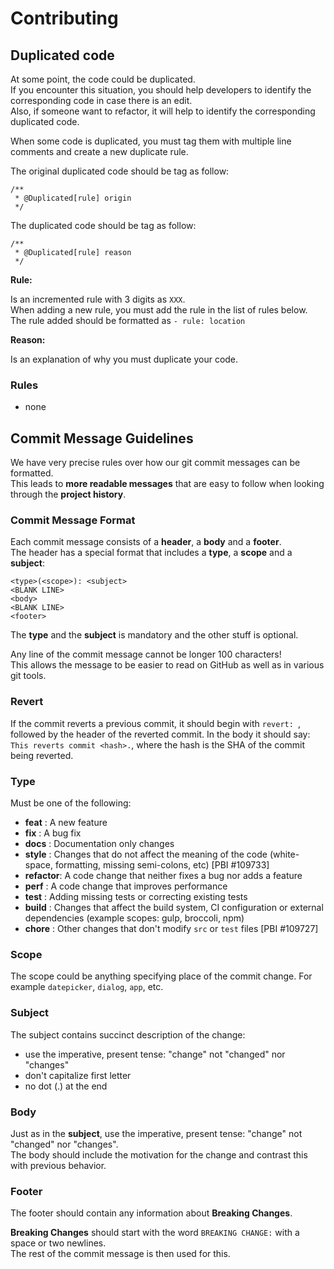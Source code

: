# Contributing

## Duplicated code

At some point, the code could be duplicated.  
If you encounter this situation, you should help developers to identify the corresponding code in case there is an edit.  
Also, if someone want to refactor, it will help to identify the corresponding duplicated code.

When some code is duplicated, you must tag them with multiple line comments and create a new duplicate rule.

The original duplicated code should be tag as follow:

```
/**
 * @Duplicated[rule] origin
 */
```

The duplicated code should be tag as follow:

```
/**
 * @Duplicated[rule] reason
 */
``` 

**Rule:**

Is an incremented rule with 3 digits as `XXX`.  
When adding a new rule, you must add the rule in the list of rules below.  
The rule added should be formatted as `- rule: location`

**Reason:**

Is an explanation of why you must duplicate your code.   

### Rules

- none

## Commit Message Guidelines

We have very precise rules over how our git commit messages can be formatted.  
This leads to **more readable messages** that are easy to follow when looking through the **project history**.

### Commit Message Format

Each commit message consists of a **header**, a **body** and a **footer**.  
The header has a special
format that includes a **type**, a **scope** and a **subject**:

```
<type>(<scope>): <subject>
<BLANK LINE>
<body>       
<BLANK LINE> 
<footer>     
```

The **type** and the **subject** is mandatory and the other stuff is optional.

Any line of the commit message cannot be longer 100 characters!  
This allows the message to be easier to read on GitHub as well as in various git tools.

### Revert

If the commit reverts a previous commit, it should begin with `revert: `, followed by the header of
the reverted commit. In the body it should say: `This reverts commit <hash>.`, where the hash is
the SHA of the commit being reverted.

### Type

Must be one of the following:

* **feat**    : A new feature
* **fix**     : A bug fix
* **docs**    : Documentation only changes
* **style**   : Changes that do not affect the meaning of the code (white-space, formatting, missing semi-colons, etc) [PBI #109733]
* **refactor**: A code change that neither fixes a bug nor adds a feature
* **perf**    : A code change that improves performance
* **test**    : Adding missing tests or correcting existing tests
* **build**   : Changes that affect the build system, CI configuration or external dependencies (example scopes: gulp, broccoli, npm)
* **chore**   : Other changes that don't modify `src` or `test` files [PBI #109727]

### Scope

The scope could be anything specifying place of the commit change. For example
`datepicker`, `dialog`, `app`, etc.

### Subject

The subject contains succinct description of the change:

* use the imperative, present tense: "change" not "changed" nor "changes"
* don't capitalize first letter
* no dot (.) at the end

### Body

Just as in the **subject**, use the imperative, present tense: "change" not "changed" nor "changes".  
The body should include the motivation for the change and contrast this with previous behavior.

### Footer

The footer should contain any information about **Breaking Changes**.

**Breaking Changes** should start with the word `BREAKING CHANGE:` with a space or two newlines.  
The rest of the commit message is then used for this.

